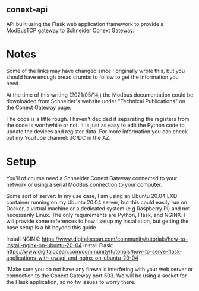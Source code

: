 ## conext-api

API built using the Flask web application framework to provide a ModBusTCP gateway to Schneider Conext Gateway.

# Notes
Some of the links may have changed since I originally wrote this, but you should have enough bread crumbs to follow to get the information you need.

At the time of this writing (2021/05/14,) the Modbus documentation could be downloaded from Schneider's website under "Technical Publications" on the Conext Gateway page.

The code is a little rough.  I haven't decided if separating the registers from the code is worthwhile or not.  It is just as easy to edit the Python code to update the devices and register data.  For more information you can check out my YouTube channel: JC/DC in the AZ.

# Setup
You'll of course need a Schneider Conext Gateway connected to your network or using a serial ModBus connection to your computer.

Some sort of server: In my use case, I am using an Ubuntu 20.04 LXD container running on my Ubuntu 20.04 server, but this could easily run on Docker, a virtual machine or a dedicated system (e.g Raspberry Pi) and not necessarily Linux.  The only requirements are Python, Flask, and NGINX.  I will provide some references to how I setup my installation, but getting the base setup is a bit beyond this guide

Install NGINX: https://www.digitalocean.com/community/tutorials/how-to-install-nginx-on-ubuntu-20-04
Install Flask: https://www.digitalocean.com/community/tutorials/how-to-serve-flask-applications-with-uwsgi-and-nginx-on-ubuntu-20-04

`Make sure you do not have any firewalls interfering with your web server or connection to the Conext Gateway port 503.  We will be using a socket for the Flask application, so no fw issues to worry there.